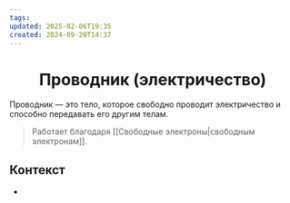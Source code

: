 ```yaml
---
tags: 
updated: 2025-02-06T19:35
created: 2024-09-20T14:37
---
```

<center> <h1> <b> Проводник (электричество) </b> </h1> </center>

 Проводник — это тело, которое свободно проводит электричество и способно передавать его другим телам.

>Работает благодаря [[Свободные электроны|свободным электронам]].

## Контекст
- 

